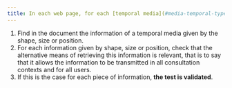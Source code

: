 ```yaml
---
title: In each web page, for each [temporal media](#media-temporal-type-son-video-et-synchronise), the information must not be given only [by the shape, size or position](#indication-given-by-shape-size-or-position). Is this rule implemented appropriately?
---
```


1. Find in the document the information of a temporal media given by the shape, size or position.
2. For each information given by shape, size or position, check that the alternative means of retrieving this information is relevant, that is to say that it allows the information to be transmitted in all consultation contexts and for all users.
3. If this is the case for each piece of information, **the test is validated**.
